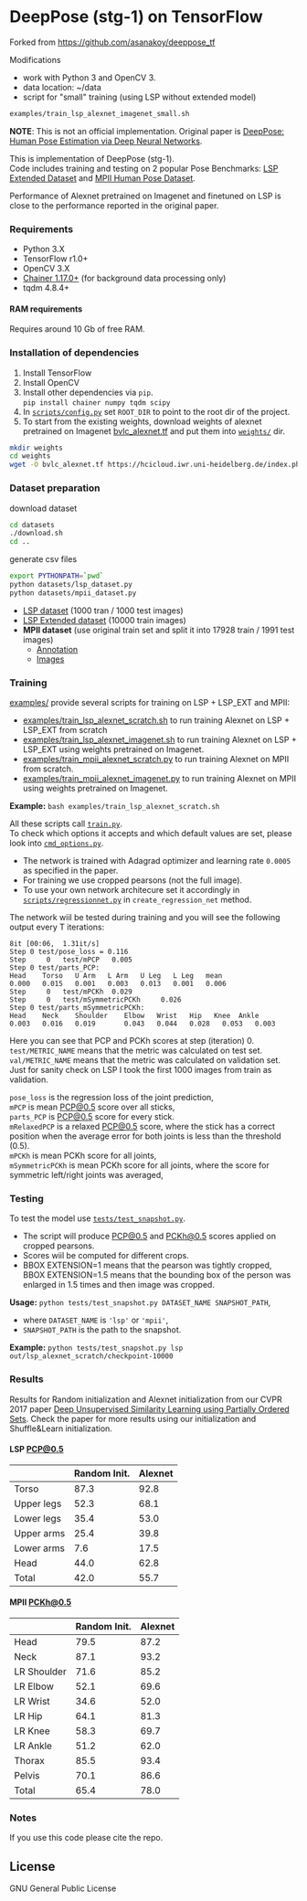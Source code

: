 # DeepPose (stg-1) on TensorFlow

Forked from https://github.com/asanakoy/deeppose_tf

Modifications
 * work with Python 3 and OpenCV 3.
 * data location: ~/data
 * script for "small" training (using LSP without extended model)
 ```bash
 examples/train_lsp_alexnet_imagenet_small.sh
 ```

**NOTE**: This is not an official implementation. Original paper is [DeepPose: Human Pose Estimation via Deep Neural Networks](http://arxiv.org/abs/1312.4659).

This is implementation of DeepPose (stg-1).  
Code includes training and testing on 2 popular Pose Benchmarks: [LSP Extended Dataset](http://www.comp.leeds.ac.uk/mat4saj/lspet.html) and [MPII Human Pose Dataset](http://human-pose.mpi-inf.mpg.de/).

Performance of Alexnet pretrained on Imagenet and finetuned on LSP is close to the performance reported in the original paper.

### Requirements

  - Python 3.X
  - TensorFlow r1.0+
  - OpenCV 3.X
  - [Chainer 1.17.0+](https://github.com/pfnet/chainer) (for background data processing only)  
  - tqdm 4.8.4+


#### RAM requirements
Requires around 10 Gb of free RAM.

### Installation of dependencies
1. Install TensorFlow
2. Install OpenCV
3. Install other dependencies via `pip`.  
```pip install chainer numpy tqdm scipy```
4. In [`scripts/config.py`](scripts/config.py) set `ROOT_DIR` to point to the root dir of the project.
5. To start from the existing weights, download weights of alexnet pretrained on Imagenet [bvlc_alexnet.tf](https://hcicloud.iwr.uni-heidelberg.de/index.php/s/sNklPpCiqOYOCAz) and put them into [`weights/`](weights/) dir.

```bash
mkdir weights
cd weights
wget -O bvlc_alexnet.tf https://hcicloud.iwr.uni-heidelberg.de/index.php/s/sNklPpCiqOYOCAz/download
```


### Dataset preparation

download dataset 
```bash
cd datasets
./download.sh
cd ..
```

generate csv files
```bash
export PYTHONPATH=`pwd`
python datasets/lsp_dataset.py
python datasets/mpii_dataset.py
```

- [LSP dataset](http://www.comp.leeds.ac.uk/mat4saj/lsp.html) (1000 tran / 1000 test images)
- [LSP Extended dataset](http://www.comp.leeds.ac.uk/mat4saj/lspet_dataset.zip) (10000 train images)
- **MPII dataset** (use original train set and split it into 17928 train / 1991 test images)
    - [Annotation](http://datasets.d2.mpi-inf.mpg.de/leonid14cvpr/mpii_human_pose_v1_u12_1.tar.gz)
    - [Images](http://datasets.d2.mpi-inf.mpg.de/andriluka14cvpr/mpii_human_pose_v1.tar.gz)

### Training
[examples/](examples/) provide several scripts for training on LSP + LSP_EXT and MPII:
- [examples/train_lsp_alexnet_scratch.sh](examples/train_lsp_alexnet_scratch.sh) to run training Alexnet on LSP + LSP_EXT from scratch
- [examples/train_lsp_alexnet_imagenet.sh](examples/train_lsp_alexnet_imagenet.sh) to run training Alexnet on LSP + LSP_EXT using weights pretrained on Imagenet.
- [examples/train_mpii_alexnet_scratch.py](examples/train_mpii_alexnet_scratch.sh) to run training Alexnet on MPII from scratch.
- [examples/train_mpii_alexnet_imagenet.py](examples/train_mpii_alexnet_imagenet.sh) to run training Alexnet on MPII using weights pretrained on Imagenet.

**Example:** `bash examples/train_lsp_alexnet_scratch.sh`

All these scripts call [`train.py`](scripts/train.py).  
To check which options it accepts and which default values are set, please look into [`cmd_options.py`](scripts/cmd_options.py).

* The network is trained with Adagrad optimizer and learning rate `0.0005` as specified in the paper.  
* For training we use cropped pearsons (not the full image).  
* To use your own network architecure set it accordingly in [`scripts/regressionnet.py`](scripts/regressionnet.py) in `create_regression_net` method.

The network wiil be tested during training and you will see the following output every T iterations:
```
8it [00:06,  1.31it/s]                                                                         
Step 0 test/pose_loss = 0.116
Step	 0	 test/mPCP	 0.005
Step 0 test/parts_PCP:
Head	Torso	U Arm	L Arm	U Leg	L Leg	mean
0.000	0.015	0.001	0.003	0.013	0.001	0.006
Step	 0	 test/mPCKh	 0.029
Step	 0	 test/mSymmetricPCKh	 0.026
Step 0 test/parts_mSymmetricPCKh:
Head	Neck	Shoulder	Elbow	Wrist	Hip	  Knee	Ankle
0.003	0.016	0.019	    0.043	0.044	0.028	0.053	0.003
```
Here you can see that PCP and PCKh scores at step (iteration) 0.  
`test/METRIC_NAME` means that the metric was calculated on test set.  
`val/METRIC_NAME` means that the metric was calculated on validation set. Just for sanity check on LSP I took the first 1000 images from train as validation.  

`pose_loss` is the regression loss of the joint prediction,  
`mPCP` is mean PCP@0.5 score over all sticks,  
`parts_PCP` is PCP@0.5 score for every stick.  
`mRelaxedPCP` is a relaxed PCP@0.5 score, where the stick has a correct position when the average error for both joints is less than the threshold (0.5).   
`mPCKh` is mean PCKh score for all joints,  
`mSymmetricPCKh` is mean PCKh score for all joints, where the score for symmetric left/right joints was averaged,  


### Testing
To test the model use [`tests/test_snapshot.py`](tests/test_snapshot.py).  
- The script will produce PCP@0.5 and PCKh@0.5 scores applied on cropped pearsons.    
- Scores wiil be computed for different crops.   
- BBOX EXTENSION=1 means that the pearson was tightly cropped,    
BBOX EXTENSION=1.5 means that the bounding box of the person was enlarged in 1.5 times and then image was cropped.


**Usage:**  `python tests/test_snapshot.py DATASET_NAME SNAPSHOT_PATH`,   
   - where `DATASET_NAME` is `'lsp'` or `'mpii'`,   
   - `SNAPSHOT_PATH` is the path to the snapshot.   

**Example:** `python tests/test_snapshot.py lsp out/lsp_alexnet_scratch/checkpoint-10000`

### Results
Results for Random initialization and Alexnet initialization from our CVPR 2017 paper [Deep Unsupervised Similarity Learning using Partially Ordered Sets](https://arxiv.org/abs/1704.02268). Check the paper for more results using our initialization and Shuffle&Learn initialization.

#### LSP PCP@0.5

|            | Random Init. | Alexnet |
|------------|--------------|---------|
| Torso      | 87.3         | 92.8    |
| Upper legs | 52.3         | 68.1    |
| Lower legs | 35.4         | 53.0    |
| Upper arms | 25.4         | 39.8    |
| Lower arms | 7.6          | 17.5    |
| Head       | 44.0         | 62.8    |
| Total      | 42.0         | 55.7    |

#### MPII PCKh@0.5
|             | Random Init. | Alexnet |
|-------------|--------------|---------|
| Head        | 79.5         | 87.2    |
| Neck        | 87.1         | 93.2    |
| LR Shoulder | 71.6         | 85.2    |
| LR Elbow    | 52.1         | 69.6    |
| LR Wrist    | 34.6         | 52.0    |
| LR Hip      | 64.1         | 81.3    |
| LR Knee     | 58.3         | 69.7    |
| LR Ankle    | 51.2         | 62.0    |
| Thorax      | 85.5         | 93.4    |
| Pelvis      | 70.1         | 86.6    |
| Total       | 65.4         | 78.0    |

### Notes
If you use this code please cite the repo.  

License
----
GNU General Public License
